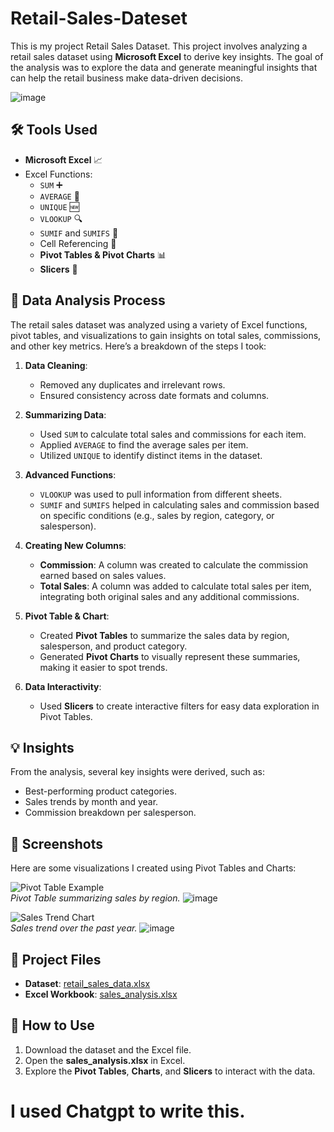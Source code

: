 # Retail-Sales-Dateset
This is my project Retail Sales Dataset.
This project involves analyzing a retail sales dataset using **Microsoft Excel** to derive key insights. The goal of the analysis was to explore the data and generate meaningful insights that can help the retail business make data-driven decisions. 

![image](https://github.com/user-attachments/assets/cb2d9010-7871-42f6-a55c-8c693eda05df)


## 🛠️ Tools Used
- **Microsoft Excel** 📈
- Excel Functions:
  - `SUM` ➕
  - `AVERAGE` 🔢
  - `UNIQUE` 🆕
  - `VLOOKUP` 🔍
  - `SUMIF` and `SUMIFS` 🧮
  - Cell Referencing 🔗
  - **Pivot Tables & Pivot Charts** 📊
  - **Slicers** 🔄

## 📑 Data Analysis Process
The retail sales dataset was analyzed using a variety of Excel functions, pivot tables, and visualizations to gain insights on total sales, commissions, and other key metrics. Here’s a breakdown of the steps I took:

1. **Data Cleaning**: 
   - Removed any duplicates and irrelevant rows.
   - Ensured consistency across date formats and columns.

2. **Summarizing Data**:
   - Used `SUM` to calculate total sales and commissions for each item.
   - Applied `AVERAGE` to find the average sales per item.
   - Utilized `UNIQUE` to identify distinct items in the dataset.
   
3. **Advanced Functions**:
   - `VLOOKUP` was used to pull information from different sheets.
   - `SUMIF` and `SUMIFS` helped in calculating sales and commission based on specific conditions (e.g., sales by region, category, or salesperson).

4. **Creating New Columns**:
   - **Commission**: A column was created to calculate the commission earned based on sales values.
   - **Total Sales**: A column was added to calculate total sales per item, integrating both original sales and any additional commissions.

5. **Pivot Table & Chart**:
   - Created **Pivot Tables** to summarize the sales data by region, salesperson, and product category.
   - Generated **Pivot Charts** to visually represent these summaries, making it easier to spot trends.

6. **Data Interactivity**:
   - Used **Slicers** to create interactive filters for easy data exploration in Pivot Tables.

## 💡 Insights
From the analysis, several key insights were derived, such as:
- Best-performing product categories.
- Sales trends by month and year.
- Commission breakdown per salesperson.

## 📸 Screenshots
Here are some visualizations I created using Pivot Tables and Charts:

![Pivot Table Example](path-to-your-image.png)  
*Pivot Table summarizing sales by region.*
![image](https://github.com/user-attachments/assets/45aa5ec5-f27d-4009-9eb4-95890402009d)


![Sales Trend Chart](path-to-your-image.png)  
*Sales trend over the past year.*
![image](https://github.com/user-attachments/assets/1a60d34d-8084-4cda-87d5-744397b51468)


## 📂 Project Files
- **Dataset**: [retail_sales_data.xlsx](path-to-your-dataset-file.xlsx)
- **Excel Workbook**: [sales_analysis.xlsx](path-to-your-workbook-file.xlsx)

## 🚀 How to Use
1. Download the dataset and the Excel file.
2. Open the **sales_analysis.xlsx** in Excel.
3. Explore the **Pivot Tables**, **Charts**, and **Slicers** to interact with the data.
# I used Chatgpt to write this.
